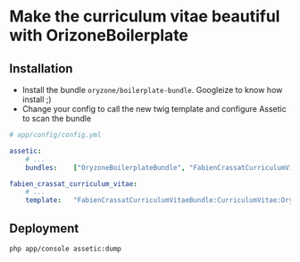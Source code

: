 # Make the curriculum vitae beautiful with OrizoneBoilerplate

## Installation
*   Install the bundle ```oryzone/boilerplate-bundle```. Googleize to know how install ;)
*   Change your config to call the new twig template and configure Assetic to scan the bundle

``` yaml
# app/config/config.yml

assetic:
    # ...
    bundles:    ["OryzoneBoilerplateBundle", "FabienCrassatCurriculumVitaeBundle"]

fabien_crassat_curriculum_vitae:
    # ...
    template:   "FabienCrassatCurriculumVitaeBundle:CurriculumVitae:OryzoneBoilerplate.html.twig"
```

## Deployment

```php app/console assetic:dump```